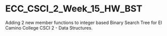 # ECC_CSCI_2_Week_15_HW_BST
Adding 2 new member functions to integer based Binary Search Tree for El Camino College CSCI 2 - Data Structures.
